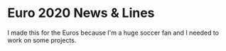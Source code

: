 # Euro 2020 News & Lines
 I made this for the Euros because I'm a huge soccer fan and I needed to work on some projects.
